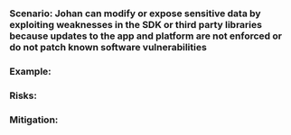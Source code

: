 ### Scenario: Johan can modify or expose sensitive data by exploiting weaknesses in the SDK or third party libraries because updates to the app and platform are not enforced or do not patch known software vulnerabilities

### Example:

### Risks: 

### Mitigation: